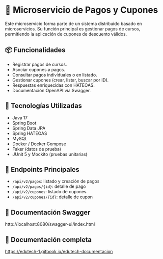 # 🧾 Microservicio de Pagos y Cupones

Este microservicio forma parte de un sistema distribuido basado en microservicios. Su función principal es gestionar pagos de cursos, permitiendo la aplicación de cupones de descuento válidos.

## 📦 Funcionalidades

- Registrar pagos de cursos.
- Asociar cupones a pagos.
- Consultar pagos individuales o en listado.
- Gestionar cupones (crear, listar, buscar por ID).
- Respuestas enriquecidas con HATEOAS.
- Documentación OpenAPI vía Swagger.

## 🔧 Tecnologías Utilizadas

- Java 17
- Spring Boot
- Spring Data JPA
- Spring HATEOAS
- MySQL
- Docker / Docker Compose
- Faker (datos de prueba)
- JUnit 5 y Mockito (pruebas unitarias)

## 🚀 Endpoints Principales

- `/api/v2/pagos`: listado y creación de pagos
- `/api/v2/pagos/{id}`: detalle de pago
- `/api/v2/cupones`: listado de cupones
- `/api/v2/cupones/{id}`: detalle de cupon

## 📄 Documentación Swagger
http://localhost:8080/swagger-ui/index.html

## 📄 Documentación completa
https://edutech-1.gitbook.io/edutech-documentacion
